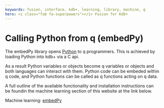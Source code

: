 ```yaml
---
keywords: fusion, interface, kdb+, learning, library, machine, q
hero: <i class="fab fa-superpowers"></i> Fusion for Kdb+
---
```


# <i class="fab fa-python"></i> Calling Python from q (embedPy)

The embedPy library opens [Python](https://python.org) to q programmers. This is achieved by loading Python into kdb+ via a C api.

As a result Python variables or objects become q variables or objects and both languages can interact with them. Python code can be embeded within q code, and Python functions can be called as q functions acting on q data. 

A full outline of the available functionality and installation instructions can be foundin the machine learning section of this website at the link below.

<i class="far fa-hand-point-right"></i>
Machine learning: [embedPy](../../ml/embedpy/)
